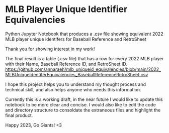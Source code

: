 # MLB Player Unique Identifier Equivalencies
Python Jupyter Notebook that produces a .csv file showing equivalent 2022 MLB player unique identifers for Baseball Reference and RetroSheet

Thank you for showing interest in my work!

The final result is a table (.csv file) that has a row for every 2022 MLB player with their Name, Baseball Reference ID, and RetroSheet ID. https://github.com/annaraeh/mlb_uniqueid_equivalencies/blob/main/2022_MLBUniqueIdentiferEquivalencies_BaseballReferenceRetroSheet.csv

I hope this project helps you to understand my thought process and technical skill, and also helps anyone who needs this information.

Currently this is a working draft, in the near future I would like to update this notebook to be more clear and concise. I would also like to edit the code and directory structure to consoldate the extraneous files and highlight the final product.

Happy 2023, Go Giants! <3
